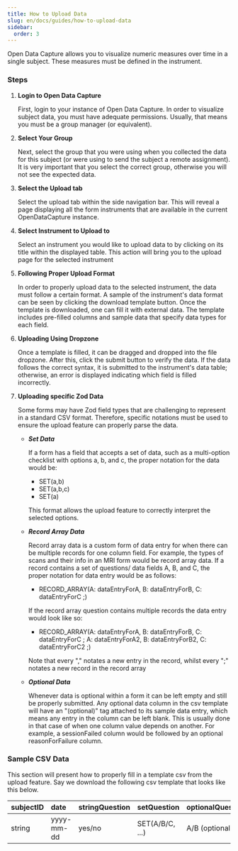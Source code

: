 ```yaml
---
title: How to Upload Data
slug: en/docs/guides/how-to-upload-data
sidebar:
  order: 3
---
```


Open Data Capture allows you to visualize numeric measures over time in a single subject. These measures must be defined in the instrument.

### Steps

<Steps>

1.  **Login to Open Data Capture**

    First, login to your instance of Open Data Capture. In order to visualize subject data, you must have adequate permissions. Usually, that means you must be a group manager (or equivalent).

2.  **Select Your Group**

    Next, select the group that you were using when you collected the data for this subject
    (or were using to send the subject a remote assignment). It is very important that
    you select the correct group, otherwise you will not see the expected data.

3.  **Select the Upload tab**

    Select the upload tab within the side navigation bar. This will reveal a page displaying all the form instruments that are available in the current OpenDataCapture instance.

4.  **Select Instrument to Upload to**

    Select an instrument you would like to upload data to by clicking on its title within the displayed table. This action will bring you to the upload page for the selected instrument

5.  **Following Proper Upload Format**

    In order to properly upload data to the selected instrument, the data must follow a certain format. A sample of the instrument's data format can be seen by clicking the download template button. Once the template is downloaded, one can fill it with external data. The template includes pre-filled columns and sample data that specify data types for each field.

6.  **Uploading Using Dropzone**

    Once a template is filled, it can be dragged and dropped into the file dropzone. After this, click the submit button to verify the data. If the data follows the correct syntax, it is submitted to the instrument's data table; otherwise, an error is displayed indicating which field is filled incorrectly.

7.  **Uploading specific Zod Data**

    Some forms may have Zod field types that are challenging to represent in a standard CSV format. Therefore, specific notations must be used to ensure the upload feature can properly parse the data.

    - **_Set Data_**

      If a form has a field that accepts a set of data, such as a multi-option checklist with options a, b, and c, the proper notation for the data would be:

      - SET(a,b)
      - SET(a,b,c)
      - SET(a)

      This format allows the upload feature to correctly interpret the selected options.

    - **_Record Array Data_**

      Record array data is a custom form of data entry for when there can be multiple records for one column field. For example, the types of scans and their info in an MRI form would be record array data. If a record contains a set of questions/ data fields A, B, and C, the proper notation for data entry would be as follows:

      - RECORD_ARRAY(A: dataEntryForA, B: dataEntryForB, C: dataEntryForC ;)

      If the record array question contains multiple records the data entry would look like so:

      - RECORD_ARRAY(A: dataEntryForA, B: dataEntryForB, C: dataEntryForC ; A: dataEntryForA2, B: dataEntryForB2, C: dataEntryForC2 ;)

      Note that every "," notates a new entry in the record, whilst every ";" notates a new record in the record array

    - **_Optional Data_**

      Whenever data is optional within a form it can be left empty and still be properly submitted. Any optional data column in the csv template will have an "(optional)" tag attached to its sample data entry, which means any entry in the column can be left blank. This is usually done in that case of when one column value depends on another. For example, a sessionFailed column would be followed by an optional reasonForFailure column.

</Steps>

### Sample CSV Data

This section will present how to properly fill in a template csv from the upload feature. Say we download the following csv template that looks like this below.

| subjectID | date       | stringQuestion | setQuestion     | optionalQuestion | recordArrayQuestion                                  |
| :-------- | :--------- | :------------- | :-------------- | :--------------- | :--------------------------------------------------- |
| string    | yyyy-mm-dd | yes/no         | SET(A/B/C, ...) | A/B (optional)   | RECORD_ARRAY(testString: A/B/C, testNumber: number;) |
